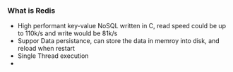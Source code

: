 ### What is Redis
- High performant key-value NoSQL written in C, read speed could be up to 110k/s and write would be 81k/s
- Suppor Data persistance, can store the data in memroy into disk, and reload when restart
- Single Thread execution
- 
<!--stackedit_data:
eyJoaXN0b3J5IjpbLTE0MDE2MzA3MjNdfQ==
-->